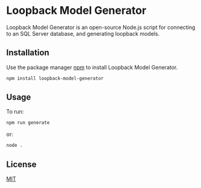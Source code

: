 # Loopback Model Generator

Loopback Model Generator is an open-source Node.js script for connecting to an SQL Server database, and generating loopback models.

## Installation

Use the package manager [npm](https://docs.npmjs.com/cli/v6/commands/npm) to install Loopback Model Generator.

```bash
npm install loopback-model-generator
```

## Usage

To run:

```bash
npm run generate
```

or:

```bash
node .
```

## License
[MIT](https://choosealicense.com/licenses/mit/)